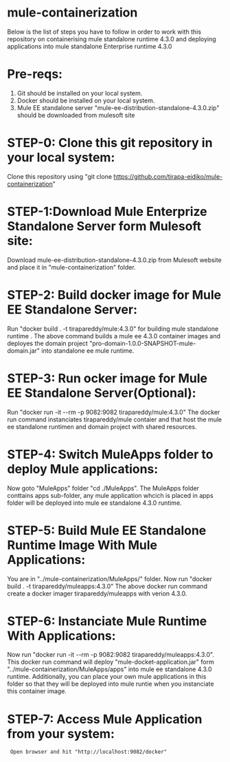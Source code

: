 # mule-containerization

Below is the list of steps you have to follow in order to work with this repository on containerising mule standalone runtime 4.3.0 and deploying applications into mule standalone Enterprise runtime 4.3.0

Pre-reqs:
=======================================================
1) Git should be installed on your local system.
2) Docker should be installed on your local system.
3) Mule EE standalone server "mule-ee-distribution-standalone-4.3.0.zip" should be downloaded from mulesoft site

STEP-0: Clone this git repository in your local system:
=======================================================

Clone this repository using "git clone https://github.com/tirapa-eidiko/mule-containerization" 

STEP-1:Download Mule Enterprize Standalone Server form Mulesoft site:
====================================================================
Download mule-ee-distribution-standalone-4.3.0.zip from Mulesoft website and place it in "mule-containerization" folder.

STEP-2: Build docker image for Mule EE Standalone Server:
=========================================================

Run "docker build . -t tirapareddy/mule:4.3.0" for building mule standalone runtime 
.
      The above command builds a mule ee 4.3.0 container images and deployes the domain project "pro-domain-1.0.0-SNAPSHOT-mule-domain.jar" into standalone ee mule runtime.
      
STEP-3: Run ocker image for Mule EE Standalone Server(Optional):
================================================================

Run "docker run -it --rm -p 9082:9082 tirapareddy/mule:4.3.0"
        The docker run command instanciates tirapareddy/mule contaier and that host the mule ee standalone runtimen and domain project with shared resources.
        
STEP-4: Switch MuleApps folder to deploy Mule applications:
===========================================================

Now goto "MuleApps" folder "cd ./MuleApps". The MuleApps folder conttains apps sub-folder, any mule application whcich is placed in apps folder will be deployed into mule ee standalone 4.3.0 runtime.

STEP-5: Build Mule EE Standalone Runtime Image With Mule Applications:
======================================================================

You are in "../mule-containerization/MuleApps/" folder. Now run "docker build . -t tirapareddy/muleapps:4.3.0"
        The above docker run command create a docker imager tirapareddy/muleapps with verion 4.3.0.
        
STEP-6: Instanciate Mule Runtime With Applications:
===================================================

Now run "docker run -it --rm -p 9082:9082 tirapareddy/muleapps:4.3.0".
        This docker run command will deploy "mule-docket-application.jar" form "../mule-containerization/MuleApps/apps" into mule ee standalone 4.3.0 runtime. Additionally, you can place your own mule applications in this folder so that they will be deployed into mule runtie when you instanciate this container image.
        
STEP-7: Access Mule Application from your system:
=================================================
     Open browser and hit "http://localhost:9082/docker"
